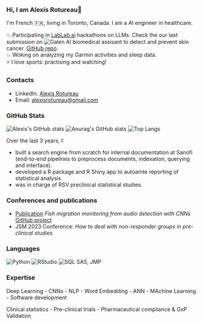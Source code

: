 ### Hi, I am Alexis Rotureau👋

I'm French 🇫🇷, living in Toronto, Canada. I am a AI engineer in healthcare.

💥 Participating in [LabLab.ai](https://lablab.ai/event/nextgen-gpt-ai-hackathon) hackathons on LLMs. Check the our last submission on ![Galen AI biomedical assisant](https://lablab.ai/event/mixtral-8x7b-24-hours-challenge/galen/galen-an-ai-medical-assistant) to detect and prevent skin cancer. [GitHub repo](https://github.com/guy-977/galen-mixtral-hackathon). <br>
💥 Woking on analyzing my Garmin activities and sleep data. <br>
⚡ I love sports: practising and watching!<br>


### Contacts
- LinkedIn: [Alexis Rotureau](https://www.linkedin.com/in/alexis-rotureau-8a4238138/)
- Email: [alexisrotureau@gmail.com](alexisrotureau@gmail.com)



### GitHub Stats
![Alexis's GitHub stats](https://github-readme-stats.vercel.app/api?username=AlexisRTR&show_icons=true&theme=transparent&hide_border=true)
![Anurag's GitHub stats](https://github-readme-stats.vercel.app/api?username=AlexisRTR&show_icons=true)
![Top Langs](https://github-readme-stats.vercel.app/api/top-langs/?username=AlexisRTR&langs_count=8)

Over the last 3 years, I:
- built a search engine from scratch for internal documentation at Sanofi (end-to-end pipelines to preprocess documents, indexation, querying and interface).
- developed a R package and R Shiny app to autoamte reporting of statistical analysis.
- was in charge of RSV preclinical statistical studies.<br>

### Conferences and publications
- [Publication](https://www.google.com/url?sa=t&source=web&cd=&ved=2ahUKEwiCpZ-KooOCAxUdhIkEHeZGCsUQFnoECBIQAQ&url=https%3A%2F%2Fimt-mines-ales.hal.science%2Fhal-03330991%2Fdocument&usg=AOvVaw3DDunrR_71MJVEUdG2kTlX&opi=89978449) *Fish migration monitoring from audio detection with CNNs* [GitHub project](https://github.com/AlexisRtr/Deep-Learning-CNN-Fish-Monitoring/tree/main)
- JSM 2023 Conference: *How to deal with non-responder groups in pre-clinical studies*
  
### Languages
![Python](https://img.shields.io/badge/Python-FFD43B?style=for-the-badge&logo=python&logoColor=blue)
![RStudio](https://img.shields.io/badge/RStudio-75AADB?style=for-the-badge&logo=RStudio&logoColor=white)
![SQL](https://img.shields.io/badge/SQLite-07405E?style=for-the-badge&logo=sqlite&logoColor=white)
SAS, JMP

### Expertise
Deep Learning - CNNs - NLP - Word Embedding - ANN -  MAchine Learning - Software development

Clinical statistics - Pre-clinical trials - Pharmaceutical compliance & GxP Validation
